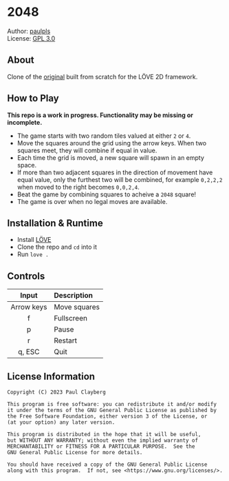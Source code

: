 # 2048
Author: [paulpls](https://github.com/paulpls)  
License: [GPL 3.0](LICENSE.md)  



## About
Clone of the [original](https://github.com/gabrielecirulli/2048) built from scratch for the LÖVE 2D framework.  



## How to Play
**This repo is a work in progress. Functionality may be missing or incomplete.**  
- The game starts with two random tiles valued at either `2` or `4`.
- Move the squares around the grid using the arrow keys. When two squares meet, they will combine if equal in value.
- Each time the grid is moved, a new square will spawn in an empty space.
- If more than two adjacent squares in the direction of movement have equal value, only the furthest two will be combined, for example `0,2,2,2` when moved to the right becomes `0,0,2,4`.
- Beat the game by combining squares to acheive a `2048` square!
- The game is over when no legal moves are available.



## Installation & Runtime
- Install [LÖVE](https://www.love2d.org)
- Clone the repo and `cd` into it
- Run `love .`



## Controls
| Input      | Description  |
|:----------:|:-------------|
| Arrow keys | Move squares |
| f          | Fullscreen   |
| p          | Pause        |
| r          | Restart      |
| q, ESC     | Quit         |



## License Information
  
    Copyright (C) 2023 Paul Clayberg
    
    This program is free software: you can redistribute it and/or modify
    it under the terms of the GNU General Public License as published by
    the Free Software Foundation, either version 3 of the License, or
    (at your option) any later version.
    
    This program is distributed in the hope that it will be useful,
    but WITHOUT ANY WARRANTY; without even the implied warranty of
    MERCHANTABILITY or FITNESS FOR A PARTICULAR PURPOSE.  See the
    GNU General Public License for more details.
    
    You should have received a copy of the GNU General Public License
    along with this program.  If not, see <https://www.gnu.org/licenses/>.



